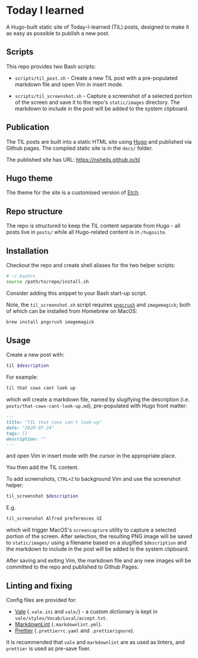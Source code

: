 # Today I learned

A Hugo-built static site of Today-I-learned (TIL) posts, designed to make it as
easy as possible to publish a new post.

## Scripts

This repo provides two Bash scripts:

- `scripts/til_post.sh` - Create a new TIL post with a pre-populated markdown
  file and open Vim in insert mode.

- `scripts/til_screenshot.sh` - Capture a screenshot of a selected portion of
  the screen and save it to the repo's `static/images` directory. The markdown
  to include in the post will be added to the system clipboard.

## Publication

The TIL posts are built into a static HTML site using [Hugo](https://gohugo.io/)
and published via Github pages. The compiled static site is in the `docs/`
folder.

The published site has URL: <https://nsheils.github.io/til>

## Hugo theme

The theme for the site is a customised version of
[Etch](https://github.com/LukasJoswiak/etch).

## Repo structure

The repo is structured to keep the TIL content separate from Hugo - all posts
live in `posts/` while all Hugo-related content is in `/hugosite`.

## Installation

Checkout the repo and create shell aliases for the two helper scripts:

```bash
# ~/.bashrc
source /path/to/repo/install.sh
```

Consider adding this snippet to your Bash start-up script.

Note, the `til_screenshot.sh` script requires
[`pngcrush`](https://pmt.sourceforge.io/pngcrush/) and `imagemagick`; both of
which can be installed from Homebrew on MacOS:

```sh
brew install pngcrush imagemagick
```

## Usage

Create a new post with:

```sh
til $description
```

For example:

```sh
til that cows cant look up
```

which will create a markdown file, named by slugifying the description (i.e.
`posts/that-cows-cant-look-up.md`), pre-populated with Hugo front matter:

```markdown
---
title: "TIL that cows can't look-up"
date: "2020-07-24"
tags: []
description: ""
---
```

and open Vim in insert mode with the cursor in the appropriate place.

You then add the TIL content.

To add screenshots, `CTRL+Z` to background Vim and use the screenshot helper:

```sh
til_screenshot $description
```

E.g.

```sh
til_screenshot Alfred preferences UI
```

which will trigger MacOS's `screencapture` utility to capture a selected portion
of the screen. After selection, the resulting PNG image will be saved to
`static/images/` using a filename based on a slugified `$description` and the
markdown to include in the post will be added to the system clipboard.

After saving and exiting Vim, the markdown file and any new images will be
committed to the repo and published to Github Pages.

## Linting and fixing

Config files are provided for:

- [Vale](https://vale.sh/) (`.vale.ini` and `vale/`) - a custom dictionary is
  kept in `vale/styles/Vocab/Local/accept.txt`.
- [MarkdownLint](https://github.com/DavidAnson/markdownlint)
  (`.markdownlint.yml`).
- [Prettier](https://prettier.io/) (`.prettierrc.yaml` and `.prettierignore`).

It is recommended that `vale` and `markdownlint` are as used as linters, and
`prettier` is used as pre-save fixer.
